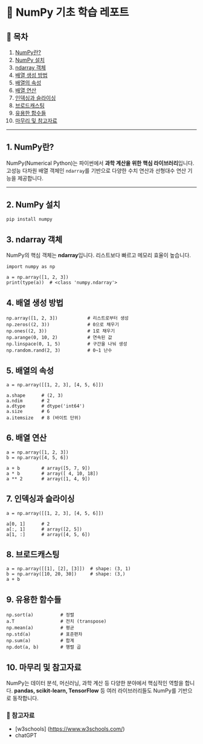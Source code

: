 # 📘 NumPy 기초 학습 레포트

## 🧾 목차
1. [NumPy란?](#1-numpy란)
2. [NumPy 설치](#2-numpy-설치)
3. [ndarray 객체](#3-ndarray-객체)
4. [배열 생성 방법](#4-배열-생성-방법)
5. [배열의 속성](#5-배열의-속성)
6. [배열 연산](#6-배열-연산)
7. [인덱싱과 슬라이싱](#7-인덱싱과-슬라이싱)
8. [브로드캐스팅](#8-브로드캐스팅)
9. [유용한 함수들](#9-유용한-함수들)
10. [마무리 및 참고자료](#10-마무리-및-참고자료)

---

## 1. NumPy란?

NumPy(Numerical Python)는 파이썬에서 **과학 계산을 위한 핵심 라이브러리**입니다.  
고성능 다차원 배열 객체인 `ndarray`를 기반으로 다양한 수치 연산과 선형대수 연산 기능을 제공합니다.

---

## 2. NumPy 설치

```bash
pip install numpy
```
## 3. ndarray 객체

NumPy의 핵심 객체는 **ndarray**입니다. 리스트보다 빠르고 메모리 효율이 높습니다.
```
import numpy as np

a = np.array([1, 2, 3])
print(type(a))  # <class 'numpy.ndarray'>
```

## 4. 배열 생성 방법
```
np.array([1, 2, 3])           # 리스트로부터 생성
np.zeros((2, 3))              # 0으로 채우기
np.ones((2, 3))               # 1로 채우기
np.arange(0, 10, 2)           # 연속된 값
np.linspace(0, 1, 5)          # 구간을 나눠 생성
np.random.rand(2, 3)          # 0~1 난수
```
## 5. 배열의 속성
```
a = np.array([[1, 2, 3], [4, 5, 6]])

a.shape      # (2, 3)
a.ndim       # 2
a.dtype      # dtype('int64')
a.size       # 6
a.itemsize   # 8 (바이트 단위)
```
## 6. 배열 연산
```
a = np.array([1, 2, 3])
b = np.array([4, 5, 6])

a + b        # array([5, 7, 9])
a * b        # array([ 4, 10, 18])
a ** 2       # array([1, 4, 9])
```
## 7. 인덱싱과 슬라이싱
```
a = np.array([[1, 2, 3], [4, 5, 6]])

a[0, 1]      # 2
a[:, 1]      # array([2, 5])
a[1, :]      # array([4, 5, 6])
```
## 8. 브로드캐스팅
```
a = np.array([[1], [2], [3]])  # shape: (3, 1)
b = np.array([10, 20, 30])     # shape: (3,)
a + b
```
## 9. 유용한 함수들
```
np.sort(a)          # 정렬
a.T                 # 전치 (transpose)
np.mean(a)          # 평균
np.std(a)           # 표준편차
np.sum(a)           # 합계
np.dot(a, b)        # 행렬 곱
```
## 10. 마무리 및 참고자료

NumPy는 데이터 분석, 머신러닝, 과학 계산 등 다양한 분야에서 핵심적인 역할을 합니다.
**pandas, scikit-learn, TensorFlow** 등 여러 라이브러리들도 NumPy를 기반으로 동작합니다.
### 🔗 참고자료
- [w3schools] (https://www.w3schools.com/)
- chatGPT
